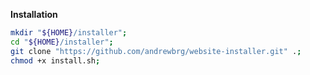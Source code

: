 **Installation**

```bash
mkdir "${HOME}/installer";
cd "${HOME}/installer";
git clone "https://github.com/andrewbrg/website-installer.git" .;
chmod +x install.sh;
```